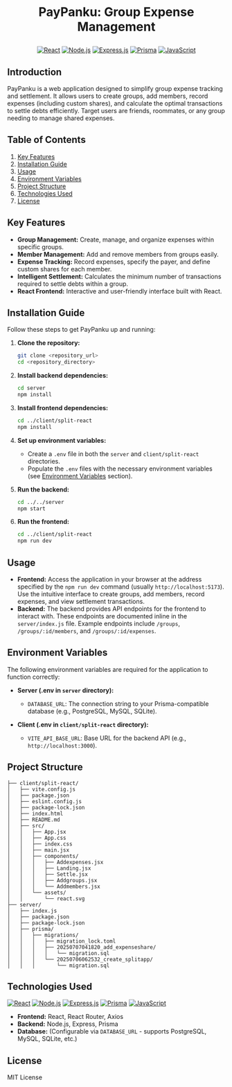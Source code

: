 # <p align="center">PayPanku: Group Expense Management</p>

<p align="center">
  <a href="#"><img src="https://img.shields.io/badge/React-20232A?style=for-the-badge&logo=react&logoColor=61DAFB" alt="React"></a>
  <a href="#"><img src="https://img.shields.io/badge/Node.js-339933?style=for-the-badge&logo=node.js&logoColor=white" alt="Node.js"></a>
  <a href="#"><img src="https://img.shields.io/badge/Express.js-000000?style=for-the-badge&logo=express&logoColor=white" alt="Express.js"></a>
  <a href="#"><img src="https://img.shields.io/badge/Prisma-3982CE?style=for-the-badge&logo=prisma&logoColor=white" alt="Prisma"></a>
  <a href="#"><img src="https://img.shields.io/badge/JavaScript-F7DF1E?style=for-the-badge&logo=javascript&logoColor=black" alt="JavaScript"></a>
</p>

## Introduction

PayPanku is a web application designed to simplify group expense tracking and settlement. It allows users to create groups, add members, record expenses (including custom shares), and calculate the optimal transactions to settle debts efficiently.  Target users are friends, roommates, or any group needing to manage shared expenses.

## Table of Contents

1.  [Key Features](#key-features)
2.  [Installation Guide](#installation-guide)
3.  [Usage](#usage)
4.  [Environment Variables](#environment-variables)
5.  [Project Structure](#project-structure)
6.  [Technologies Used](#technologies-used)
7.  [License](#license)

## Key Features

*   **Group Management:** Create, manage, and organize expenses within specific groups.
*   **Member Management:** Add and remove members from groups easily.
*   **Expense Tracking:** Record expenses, specify the payer, and define custom shares for each member.
*   **Intelligent Settlement:**  Calculates the minimum number of transactions required to settle debts within a group.
*   **React Frontend:**  Interactive and user-friendly interface built with React.

## Installation Guide

Follow these steps to get PayPanku up and running:

1.  **Clone the repository:**

    ```bash
    git clone <repository_url>
    cd <repository_directory>
    ```

2.  **Install backend dependencies:**

    ```bash
    cd server
    npm install
    ```

3.  **Install frontend dependencies:**

    ```bash
    cd ../client/split-react
    npm install
    ```

4.  **Set up environment variables:**

    *   Create a `.env` file in both the `server` and `client/split-react` directories.
    *   Populate the `.env` files with the necessary environment variables (see [Environment Variables](#environment-variables) section).

5.  **Run the backend:**

    ```bash
    cd ../../server
    npm start
    ```

6.  **Run the frontend:**

    ```bash
    cd ../client/split-react
    npm run dev
    ```

## Usage

*   **Frontend:** Access the application in your browser at the address specified by the `npm run dev` command (usually `http://localhost:5173`).  Use the intuitive interface to create groups, add members, record expenses, and view settlement transactions.
*   **Backend:** The backend provides API endpoints for the frontend to interact with.  These endpoints are documented inline in the `server/index.js` file. Example endpoints include `/groups`, `/groups/:id/members`, and `/groups/:id/expenses`.

## Environment Variables

The following environment variables are required for the application to function correctly:

*   **Server (.env in `server` directory):**
    *   `DATABASE_URL`: The connection string to your Prisma-compatible database (e.g., PostgreSQL, MySQL, SQLite).

*   **Client (.env in `client/split-react` directory):**
    *  `VITE_API_BASE_URL`: Base URL for the backend API (e.g., `http://localhost:3000`).

## Project Structure

```
├── client/split-react/
│   ├── vite.config.js
│   ├── package.json
│   ├── eslint.config.js
│   ├── package-lock.json
│   ├── index.html
│   ├── README.md
│   ├── src/
│   │   ├── App.jsx
│   │   ├── App.css
│   │   ├── index.css
│   │   ├── main.jsx
│   │   ├── components/
│   │   │   ├── Addexpenses.jsx
│   │   │   ├── Landing.jsx
│   │   │   ├── Settle.jsx
│   │   │   ├── Addgroups.jsx
│   │   │   └── Addmembers.jsx
│   │   └── assets/
│   │       └── react.svg
├── server/
│   ├── index.js
│   ├── package.json
│   ├── package-lock.json
│   ├── prisma/
│   │   ├── migrations/
│   │   │   ├── migration_lock.toml
│   │   │   ├── 20250707041820_add_expenseshare/
│   │   │   │   └── migration.sql
│   │   │   └── 20250706062532_create_splitapp/
│   │   │       └── migration.sql
```

## Technologies Used

<p align="left">
  <a href="#"><img src="https://img.shields.io/badge/React-20232A?style=for-the-badge&logo=react&logoColor=61DAFB" alt="React"></a>
  <a href="#"><img src="https://img.shields.io/badge/Node.js-339933?style=for-the-badge&logo=node.js&logoColor=white" alt="Node.js"></a>
  <a href="#"><img src="https://img.shields.io/badge/Express.js-000000?style=for-the-badge&logo=express&logoColor=white" alt="Express.js"></a>
  <a href="#"><img src="https://img.shields.io/badge/Prisma-3982CE?style=for-the-badge&logo=prisma&logoColor=white" alt="Prisma"></a>
  <a href="#"><img src="https://img.shields.io/badge/JavaScript-F7DF1E?style=for-the-badge&logo=javascript&logoColor=black" alt="JavaScript"></a>
</p>

*   **Frontend:** React, React Router, Axios
*   **Backend:** Node.js, Express, Prisma
*   **Database:**  (Configurable via `DATABASE_URL` - supports PostgreSQL, MySQL, SQLite, etc.)

## License

MIT License
